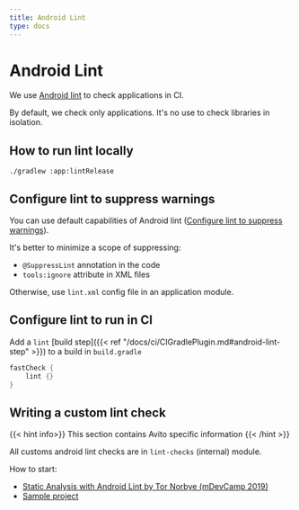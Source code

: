 ```yaml
---
title: Android Lint
type: docs
---
```


# Android Lint

We use [Android lint](https://developer.android.com/studio/write/lint) to check applications in CI.

By default, we check only applications. It's no use to check libraries in isolation.

## How to run lint locally

`./gradlew :app:lintRelease`

## Configure lint to suppress warnings

You can use default capabilities of Android lint ([Configure lint to suppress warnings](https://developer.android.com/studio/write/lint.html#config)). 

It's better to minimize a scope of suppressing:

- `@SuppressLint` annotation in the code
- `tools:ignore` attribute in XML files

Otherwise, use `lint.xml` config file in an application module.

## Configure lint to run in CI

Add a `lint` [build step]({{< ref "/docs/ci/CIGradlePlugin.md#android-lint-step" >}}) to a build in `build.gradle`

```groovy
fastCheck {
    lint {}
}
```

## Writing a custom lint check

{{< hint info>}} This section contains Avito specific information {{< /hint >}}

All customs android lint checks are in `lint-checks` (internal) module.

How to start:

- [Static Analysis with Android Lint by Tor Norbye (mDevCamp 2019)](https://slideslive.com/38916502) 
- [Sample project](https://github.com/googlesamples/android-custom-lint-rules)
